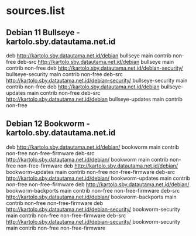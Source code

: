 # sources.list
## Debian 11 Bullseye - kartolo.sby.datautama.net.id

deb http://kartolo.sby.datautama.net.id/debian bullseye main contrib non-free
deb-src http://kartolo.sby.datautama.net.id/debian bullseye main contrib non-free
deb http://kartolo.sby.datautama.net.id/debian-security/ bullseye-security main contrib non-free
deb-src http://kartolo.sby.datautama.net.id/debian-security/ bullseye-security main contrib non-free
deb http://kartolo.sby.datautama.net.id/debian bullseye-updates main contrib non-free
deb-src http://kartolo.sby.datautama.net.id/debian bullseye-updates main contrib non-free

## Debian 12 Bookworm - kartolo.sby.datautama.net.id
deb http://kartolo.sby.datautama.net.id/debian/ bookworm main contrib non-free non-free-firmware
deb-src http://kartolo.sby.datautama.net.id/debian/ bookworm main contrib non-free non-free-firmware
deb http://kartolo.sby.datautama.net.id/debian/ bookworm-updates main contrib non-free non-free-firmware
deb-src http://kartolo.sby.datautama.net.id/debian/ bookworm-updates main contrib non-free non-free-firmware
deb http://kartolo.sby.datautama.net.id/debian/ bookworm-backports main contrib non-free non-free-firmware
deb-src http://kartolo.sby.datautama.net.id/debian/ bookworm-backports main contrib non-free non-free-firmware
deb http://kartolo.sby.datautama.net.id/debian-security/ bookworm-security main contrib non-free non-free-firmware
deb-src http://kartolo.sby.datautama.net.id/debian-security/ bookworm-security main contrib non-free non-free-firmware
